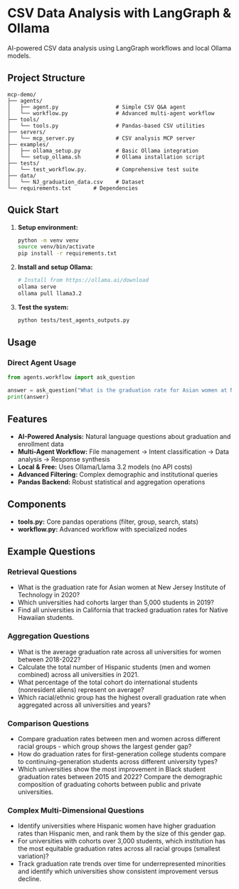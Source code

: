# CSV Data Analysis with LangGraph & Ollama

AI-powered CSV data analysis using LangGraph workflows and local Ollama models.

## Project Structure

```
mcp-demo/
├── agents/                
│   ├── agent.py                  # Simple CSV Q&A agent
│   └── workflow.py               # Advanced multi-agent workflow
├── tools/                 
│   └── tools.py                  # Pandas-based CSV utilities
├── servers/               
│   └── mcp_server.py             # CSV analysis MCP server
├── examples/              
│   ├── ollama_setup.py           # Basic Ollama integration
│   └── setup_ollama.sh           # Ollama installation script
├── tests/                 
│   └── test_workflow.py.         # Comprehensive test suite
├── data/                  
│   └── NJ_graduation_data.csv    # Dataset
└── requirements.txt       # Dependencies
```

## Quick Start

1. **Setup environment:**
   ```bash
   python -m venv venv
   source venv/bin/activate
   pip install -r requirements.txt
   ```

2. **Install and setup Ollama:**
   ```bash
   # Install from https://ollama.ai/download
   ollama serve
   ollama pull llama3.2
   ```

3. **Test the system:**
   ```bash
   python tests/test_agents_outputs.py
   ```

## Usage

### Direct Agent Usage
```python
from agents.workflow import ask_question

answer = ask_question("What is the graduation rate for Asian women at New Jersey Institute of Technology in 2020?", "data/NJ_graduation_data.csv")
print(answer)
```

## Features

- **AI-Powered Analysis:** Natural language questions about graduation and enrollment data
- **Multi-Agent Workflow:** File management → Intent classification → Data analysis → Response synthesis
- **Local & Free:** Uses Ollama/Llama 3.2 models (no API costs)
- **Advanced Filtering:** Complex demographic and institutional queries
- **Pandas Backend:** Robust statistical and aggregation operations

## Components

- **tools.py:** Core pandas operations (filter, group, search, stats)
- **workflow.py:** Advanced workflow with specialized nodes

## Example Questions

### Retrieval Questions
- What is the graduation rate for Asian women at New Jersey Institute of Technology in 2020?
- Which universities had cohorts larger than 5,000 students in 2019?
- Find all universities in California that tracked graduation rates for Native Hawaiian students.
### Aggregation Questions
- What is the average graduation rate across all universities for women between 2018-2022?
- Calculate the total number of Hispanic students (men and women combined) across all universities in 2021.
- What percentage of the total cohort do international students (nonresident aliens) represent on average?
- Which racial/ethnic group has the highest overall graduation rate when aggregated across all universities and years?
### Comparison Questions
- Compare graduation rates between men and women across different racial groups - which group shows the largest gender gap?
 - How do graduation rates for first-generation college students compare to continuing-generation students across different university types?
- Which universities show the most improvement in Black student graduation rates between 2015 and 2022?
Compare the demographic composition of graduating cohorts between public and private universities.
### Complex Multi-Dimensional Questions
- Identify universities where Hispanic women have higher graduation rates than Hispanic men, and rank them by the size of this gender gap.
- For universities with cohorts over 3,000 students, which institution has the most equitable graduation rates across all racial groups (smallest variation)?
- Track graduation rate trends over time for underrepresented minorities and identify which universities show consistent improvement versus decline.

